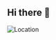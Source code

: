 ## Hi there 👋
![Location](https://img.shields.io/badge/Tinggal%20di-Jakarta%2C%20Indonesia-blue?style=flat&logo=google-maps)


